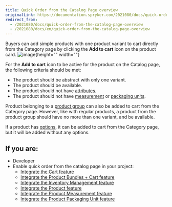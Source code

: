 ```yaml
---
title: Quick Order from the Catalog Page overview
originalLink: https://documentation.spryker.com/2021080/docs/quick-order-from-the-catalog-page-overview
redirect_from:
  - /2021080/docs/quick-order-from-the-catalog-page-overview
  - /2021080/docs/en/quick-order-from-the-catalog-page-overview
---
```


Buyers can add simple products with one product variant to cart directly from the Category page by clicking the **Add to cart** icon on the product card. 
![image](https://spryker.s3.eu-central-1.amazonaws.com/docs/Features/Catalog+Management/Quick+Order+from+the+Catalog+Page/Quick+Order+from+the+Catalog+Page+Feature+Overview/quick-order-from-catalog.png){height="" width=""}

For the **Add to cart** icon to be active for the product on the Catalog page, the following criteria should be met: 

* The product should be abstract with only one variant.
* The product should be available.
* The product should not have [attributes](https://documentation.spryker.com/docs/attributes).
* The product should not have [measurement](https://documentation.spryker.com/docs/measurement-units) or [packaging units](https://documentation.spryker.com/docs/packaging-units-202001).

Product belonging to a [product group](https://documentation.spryker.com/docs/product-abstraction) can also be added to cart from the Category page. However, like with regular products, a product from the product group should have no more than one variant, and be available. 

If a product has [options](https://documentation.spryker.com/docs/product-options-2), it can be added to cart from the Category page, but it will be added without any options.



## If you are:

<div class="mr-container">
    <div class="mr-list-container">
        <!-- col1 -->
        <div class="mr-col">
            <ul class="mr-list mr-list-green">
                <li class="mr-title">Developer</li>
                <li>Enable quick order from the catalog page in your project:
                    <ul>
<li><a href="https://documentation.spryker.com/docs/cart-feature-integration" class="mr-link">Integrate the Cart  feature</a></li>
                    <li><a href="https://documentation.spryker.com/docs/product-bundles-cart-feature-integration" class="mr-link">Integrate the Product Bundles + Cart feature</a></li>
                    <li><a href="https://documentation.spryker.com/docs/inventory-management-feature-integration" class="mr-link">Integrate the Inventory Management feature</a></li>
                    <li><a href="https://documentation.spryker.com/docs/product-feature-integration" class="mr-link">Integrate the Product feature</a></li>
                    <li><a href="https://documentation.spryker.com/docs/product-measurement-unit-feature-integration" class="mr-link">Integrate the Product Measurement feature</a></li>
                       <li><a href="https://documentation.spryker.com/docs/en/product-packaging-unit-feature-integration" class="mr-link">Integrate the Product Packaging Unit feature</a></li>
                    </ul>
                </li> 
            </ul>
        </div>
        <!-- col2 -->
      
</div>
